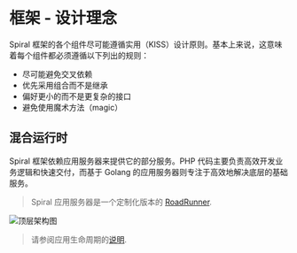 # 框架 - 设计理念

Spiral 框架的各个组件尽可能遵循实用（KISS）设计原则。基本上来说，这意味着每个组件都必须遵循以下列出的规则：

- 尽可能避免交叉依赖
- 优先采用组合而不是继承
- 偏好更小的而不是更复杂的接口
- 避免使用魔术方法（magic）

## 混合运行时

Spiral 框架依赖应用服务器来提供它的部分服务。PHP 代码主要负责高效开发业务逻辑和快速交付，而基于 Golang 的应用服务器则专注于高效地解决底层的基础服务。

> Spiral 应用服务器是一个定制化版本的 [RoadRunner](https://roadrunner.dev).

![顶层架构图](https://user-images.githubusercontent.com/796136/64451724-762d0800-d0ed-11e9-8c34-9c054a7bb0bd.png)

> 请参阅应用生命周期的[说明](/basic/workers.md).
